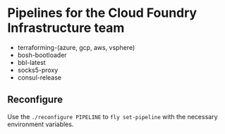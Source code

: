 # Pipelines for the Cloud Foundry Infrastructure team
- terraforming-(azure, gcp, aws, vsphere)
- bosh-bootloader
- bbl-latest
- socks5-proxy
- consul-release

## Reconfigure

Use the `./reconfigure PIPELINE` to `fly set-pipeline` with the
necessary environment variables.
